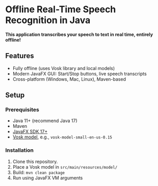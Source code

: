 # Offline Real-Time Speech Recognition in Java

**This application transcribes your speech to text in real time, entirely offline!**

## Features
- Fully offline (uses Vosk library and local models)
- Modern JavaFX GUI: Start/Stop buttons, live speech transcripts
- Cross-platform (Windows, Mac, Linux), Maven-based

## Setup

### Prerequisites
- Java 11+ (recommend Java 17)
- Maven
- [JavaFX SDK 17+](https://openjfx.io/)
- [Vosk model](https://alphacephei.com/vosk/models), e.g., `vosk-model-small-en-us-0.15`

### Installation
1. Clone this repository.
2. Place a Vosk model in `src/main/resources/model/`
3. Build: `mvn clean package`
4. Run using JavaFX VM arguments
